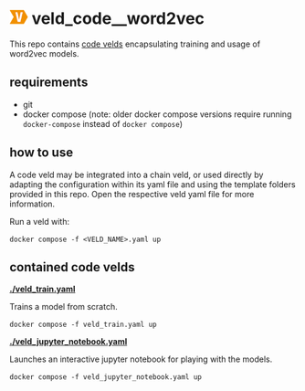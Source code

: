 # ![veld chain](https://raw.githubusercontent.com/veldhub/.github/refs/heads/main/images/symbol_V_letter.png) veld_code__word2vec

This repo contains [code velds](https://zenodo.org/records/13322913) encapsulating training and 
usage of word2vec models.

## requirements

- git
- docker compose (note: older docker compose versions require running `docker-compose` instead of 
  `docker compose`)

## how to use

A code veld may be integrated into a chain veld, or used directly by adapting the configuration 
within its yaml file and using the template folders provided in this repo. Open the respective veld 
yaml file for more information.

Run a veld with:
```
docker compose -f <VELD_NAME>.yaml up
```

## contained code velds

**[./veld_train.yaml](./veld_train.yaml)** 

Trains a model from scratch.

```
docker compose -f veld_train.yaml up
```

**[./veld_jupyter_notebook.yaml](./veld_jupyter_notebook.yaml)**

Launches an interactive jupyter notebook for playing with the models.

```
docker compose -f veld_jupyter_notebook.yaml up
```

